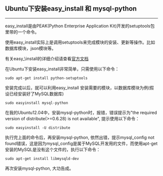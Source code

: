 ## Ubuntu下安装easy_install 和 mysql-python

------------------------------------------------------------

easy\_install是由PEAK(Python Enterprise Application Kit)开发的setuptools包里带的一个命令。

使用easy\_install实际上是调用setuptools来完成模块的安装、更新等操作。比如数据库模块，json模块等。

有关easy_\install的详细介绍请查看[官方文档](http://peak.telecommunity.com/DevCenter/EasyInstall)

在Ubuntu下安装easy\_install非常简单，只需使用以下命令：

`sudo apt-get install python-setuptools`

安装完成以后，就可以利用easy\_install 安装需要的模块，以数据库模块为例(假设已经安装好了MySQL数据库)

`sudo easyinstall mysql-python`

在我的Ubuntu12.04中，安装mysql-python时，报错，错误提示为"the required version of distribute(>=0.6.28) is not available", 提示使用以下命令：

`sudo easyinstall -U distribute`

执行完上面的命令后，再安装mysql-python, 依然出错，提示mysql_config not found错误，这是因为mysql\_config是属于MySQL开发用的文件，而使用apt-get安装的MySQL是没有这个文件的，执行以下命令：

`sudo apt-get install libmysqld-dev`

再次安装mysql-python, 大功告成。



